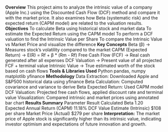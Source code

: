 **Overview**
This project aims to analyze the intrinsic value of a company (Apple Inc.) using the Discounted Cash Flow (DCF) method and compare it with the market price. It also examines how Beta (systematic risk) and the expected return (CAPM model) are related to the valuation results.
**Objectives**
To calculate Beta using historical stock and market data
To estimate the Expected Return using the CAPM model
To perform a DCF valuation to find the Intrinsic Value per Share
To compare the Intrinsic Value vs Market Price and visualize the difference
**Key Concepts**
Beta (β) → Measures stock’s volatility compared to the market
CAPM (Expected Return) → E(R) = Rf + β * (Rm - Rf)
Free Cash Flow (FCF) → Real cash generated after all expenses
DCF Valuation → Present value of all projected FCF + terminal value
Intrinsic Value → True estimated worth of the stock based on cash flows
**Tools & Libraries Used**
Python
pandas, numpy
matplotlib
yfinance
**Methodology**
Data Extraction: Downloaded Apple and S&P500 historical data using yfinance
Beta Calculation: Computed covariance and variance to derive Beta
Expected Return: Used CAPM model
DCF Valuation: Projected free cash flows, applied discount rate and terminal value
Visualization: Compared intrinsic and market prices using annotated bar chart
**Results Summary**
Parameter	Result
Calculated Beta	1.20
Expected Annual Return (CAPM)	11.18%
DCF Value Estimate (Intrinsic)	$108 per share
Market Price (Actual)	$279 per share
**Interpretation:**
The market price of Apple stock is significantly higher than its intrinsic value, indicating investor optimism and expectations of future innovation and growth.



